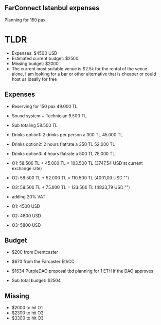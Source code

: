 ## FarConnect Istanbul expenses
Planning for 150 pax

# TLDR
- Expenses: $4500 USD
- Estimated current budget: $2500
- Missing budget: $2000
- The current most suitable venue is $2.5k for the rental of the venue alone, I am looking for a bar or other alternative that is cheaper or could host us ideally for free


## Expenses
- Reserving for 150 pax 49.000 TL
- Sound system + Technician 9.500 TL
- Sub totaling 58.500 TL
- Drinks option1: 2 drinks per person a 300 TL 45.000 TL
- Drinks option2: 2 hours flatrate a 350 TL 52.000 TL
- Drinks option3: 4 hours flatrate a 500 TL 75.000 TL
- O1: 58.500 TL + 45.000 TL = 103.500 TL (3747,54 USD at current exchange rate)
- O2: 58.500 TL + 52.000 TL = 110.500 TL (4001,00 USD "")
- O3: 58.500 TL + 75.000 TL = 133.500 TL (4833,79 USD "")

- adding 20% VAT
- O1: 4500 USD
- O2: 4800 USD
- O3: 5800 USD

## Budget
- $200 from Eventcaster
- $670 from the Farcaster EthCC
- $1634 PurpleDAO proposal tbd planning for 1 ETH if the DAO approves
  
- Sub total budget: $2504

## Missing
- $2000 to hit O1
- $2300 to hit O2
- $3300 to hit O3

